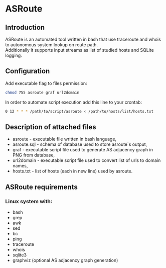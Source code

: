 # ASRoute

## Introduction
ASRoute is an automated tool written in bash that use traceroute and whois to autonomous system lookup on route path.  
Additionally it supports input streams as list of studied hosts and SQLite logging.

## Configuration
Add executable flag to files permission:

```bash
chmod 755 asroute graf url2domain
```

In order to automate script execution add this line to your crontab:

```bash
0 12 * * * /path/to/script/asroute < /path/to/hosts/list/hosts.txt
```

## Description of attached files

* asroute - executable file written in bash language,
* asroute.sql - schema of database used to store asroute`s output,
* graf - executable script file used to generate AS adjacency graph in PNG from database,
* url2domain - executable script file used to convert list of urls to domain names,
* hosts.txt - list of hosts (each in new line) used by asroute.

## ASRoute requirements

### Linux system with:
* bash
* grep
* awk
* sed
* bc
* ping
* traceroute
* whois
* sqlite3
* graphviz (optional AS adjacency graph generation)

